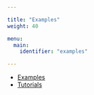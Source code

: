 ```yaml
---

title: "Examples"
weight: 40

menu:
  main:
    identifier: "examples"

---
```


<div class="span12">
  <ul>
    <li><a href="ref:/real-life/examples/">Examples</a></li>
    <li><a href="ref:/real-life/how-to/">Tutorials</a></li>
  </ul>
</div>